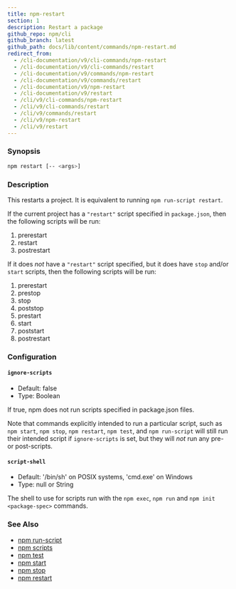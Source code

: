 ```yaml
---
title: npm-restart
section: 1
description: Restart a package
github_repo: npm/cli
github_branch: latest
github_path: docs/lib/content/commands/npm-restart.md
redirect_from:
  - /cli-documentation/v9/cli-commands/npm-restart
  - /cli-documentation/v9/cli-commands/restart
  - /cli-documentation/v9/commands/npm-restart
  - /cli-documentation/v9/commands/restart
  - /cli-documentation/v9/npm-restart
  - /cli-documentation/v9/restart
  - /cli/v9/cli-commands/npm-restart
  - /cli/v9/cli-commands/restart
  - /cli/v9/commands/restart
  - /cli/v9/npm-restart
  - /cli/v9/restart
---
```


### Synopsis

```bash
npm restart [-- <args>]
```

### Description

This restarts a project.  It is equivalent to running `npm run-script
restart`.

If the current project has a `"restart"` script specified in
`package.json`, then the following scripts will be run:

1. prerestart
2. restart
3. postrestart

If it does _not_ have a `"restart"` script specified, but it does have
`stop` and/or `start` scripts, then the following scripts will be run:

1. prerestart
2. prestop
3. stop
4. poststop
6. prestart
7. start
8. poststart
9. postrestart

### Configuration

#### `ignore-scripts`

* Default: false
* Type: Boolean

If true, npm does not run scripts specified in package.json files.

Note that commands explicitly intended to run a particular script, such as
`npm start`, `npm stop`, `npm restart`, `npm test`, and `npm run-script`
will still run their intended script if `ignore-scripts` is set, but they
will *not* run any pre- or post-scripts.

#### `script-shell`

* Default: '/bin/sh' on POSIX systems, 'cmd.exe' on Windows
* Type: null or String

The shell to use for scripts run with the `npm exec`, `npm run` and `npm
init <package-spec>` commands.

### See Also

* [npm run-script](/cli/v9/commands/npm-run-script)
* [npm scripts](/cli/v9/using-npm/scripts)
* [npm test](/cli/v9/commands/npm-test)
* [npm start](/cli/v9/commands/npm-start)
* [npm stop](/cli/v9/commands/npm-stop)
* [npm restart](/cli/v9/commands/npm-restart)
